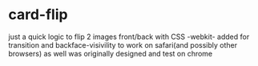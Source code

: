 # card-flip
just a quick logic to flip 2 images front/back with CSS
-webkit- added for transition and backface-visivility to work on safari(and possibly other browsers) as well
was originally designed and test on chrome
